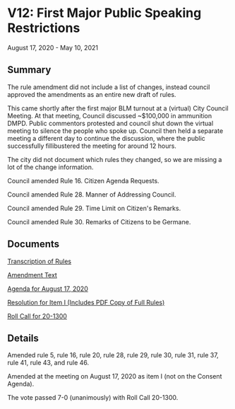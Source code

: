 # V12: First Major Public Speaking Restrictions

August 17, 2020 - May 10, 2021 

## Summary

The rule amendment did not include a list of changes, instead council approved the amendments as 
an entire new draft of rules.

This came shortly after the first major BLM turnout at a (virtual) City Council Meeting. 
At that meeting, Council discussed ~$100,000 in ammunition DMPD. Public commentors protested and council shut down the virtual meeting 
to silence the people who spoke up. Council then held a separate meeting a different day to continue the discussion, 
where the public successfully fillibustered the meeting for around 12 hours. 

The city did not document which rules they changed, so we are missing a lot of the change information.

Council amended Rule 16. Citizen Agenda Requests.

Council amended Rule 28. Manner of Addressing Council.

Council amended Rule 29. Time Limit on Citizen's Remarks.

Council amended Rule 30. Remarks of Citizens to be Germane. 

## Documents

[Transcription of Rules](#/view/rules-archive~2020_08_17~transcription)

[Amendment Text](#/view/rules-archive~2020_08_17~amendment)

[Agenda for August 17, 2020](assets/rules-archive/2020_08_17/agenda.pdf)

[Resolution for Item I (Includes PDF Copy of Full Rules)](assets/rules-archive/2020_08_17/resolution.pdf)

[Roll Call for 20-1300](assets/rules-archive/2020_08_17/roll_call.pdf)

## Details

Amended rule 5, rule 16, rule 20, rule 28, rule 29, rule 30, rule 31, rule 37, rule 41, rule 43, and rule 46.

Amended at the meeting on August 17, 2020 as item I (not on the Consent Agenda).

The vote passed 7-0 (unanimously) with Roll Call 20-1300.
